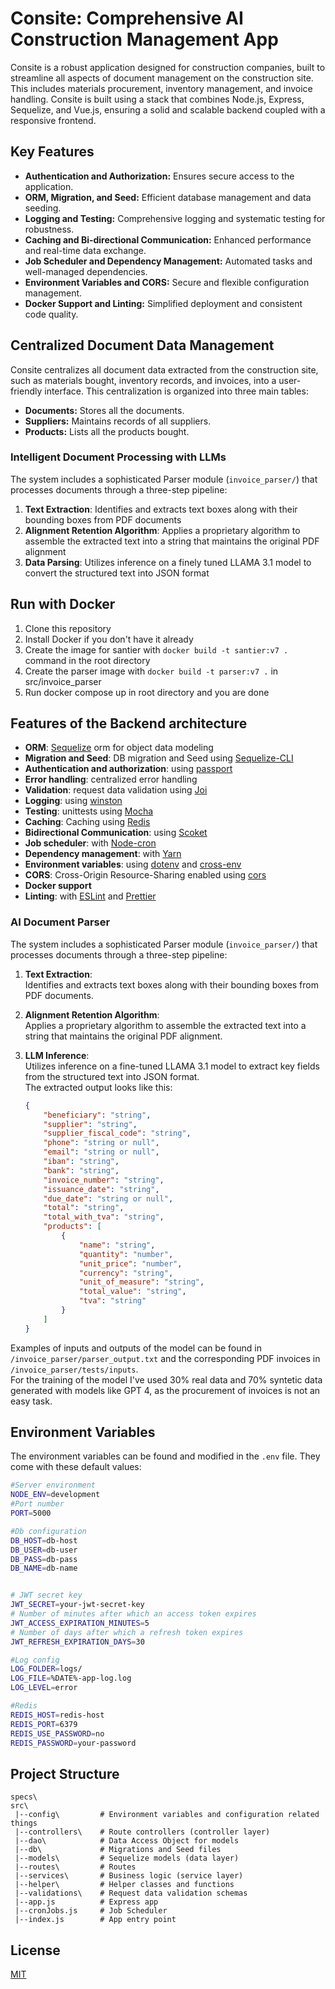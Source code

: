 # Consite: Comprehensive AI Construction Management App

Consite is a robust application designed for construction companies, built to streamline all aspects of document management on the construction site. This includes materials procurement, inventory management, and invoice handling. Consite is built using a stack that combines Node.js, Express, Sequelize, and Vue.js, ensuring a solid and scalable backend coupled with a responsive frontend.

## Key Features

- **Authentication and Authorization:** Ensures secure access to the application.
- **ORM, Migration, and Seed:** Efficient database management and data seeding.
- **Logging and Testing:** Comprehensive logging and systematic testing for robustness.
- **Caching and Bi-directional Communication:** Enhanced performance and real-time data exchange.
- **Job Scheduler and Dependency Management:** Automated tasks and well-managed dependencies.
- **Environment Variables and CORS:** Secure and flexible configuration management.
- **Docker Support and Linting:** Simplified deployment and consistent code quality.

## Centralized Document Data Management

Consite centralizes all document data extracted from the construction site, such as materials bought, inventory records, and invoices, into a user-friendly interface. This centralization is organized into three main tables:
- **Documents:** Stores all the documents.
- **Suppliers:** Maintains records of all suppliers.
- **Products:** Lists all the products bought.

### Intelligent Document Processing with LLMs

The system includes a sophisticated Parser module (`invoice_parser/`) that processes documents through a three-step pipeline:

1. **Text Extraction**: Identifies and extracts text boxes along with their bounding boxes from PDF documents
2. **Alignment Retention Algorithm**: Applies a proprietary algorithm to assemble the extracted text into a string that maintains the original PDF alignment
3. **Data Parsing**: Utilizes inference on a finely tuned LLAMA 3.1 model to convert the structured text into JSON format


## Run with Docker

1. Clone this repository
2. Install Docker if you don't have it already
3. Create the image for santier with `docker build -t santier:v7 .` command in the root directory
4. Create the parser image with `docker build -t parser:v7 .` in src/invoice_parser
5. Run docker compose up in root directory and you are done


## Features of the Backend architecture

- **ORM**: [Sequelize](https://sequelize.org/)  orm for object data modeling
- **Migration and Seed**: DB migration and Seed using [Sequelize-CLI](https://github.com/sequelize/cli) 
- **Authentication and authorization**: using [passport](http://www.passportjs.org)
- **Error handling**: centralized error handling
- **Validation**: request data validation using [Joi](https://github.com/hapijs/joi)
- **Logging**: using [winston](https://github.com/winstonjs/winston) 
- **Testing**: unittests using [Mocha](https://mochajs.org/)
- **Caching**: Caching using [Redis](https://redis.io/)
- **Bidirectional Communication**: using [Scoket](https://socket.io/)
- **Job scheduler**: with [Node-cron](https://www.npmjs.com/package/node-cron)
- **Dependency management**: with [Yarn](https://yarnpkg.com)
- **Environment variables**: using [dotenv](https://github.com/motdotla/dotenv) and [cross-env](https://github.com/kentcdodds/cross-env#readme)
- **CORS**: Cross-Origin Resource-Sharing enabled using [cors](https://github.com/expressjs/cors)
- **Docker support**
- **Linting**: with [ESLint](https://eslint.org) and [Prettier](https://prettier.io)

### AI Document Parser

The system includes a sophisticated Parser module (`invoice_parser/`) that processes documents through a three-step pipeline:

1. **Text Extraction**:  
   Identifies and extracts text boxes along with their bounding boxes from PDF documents.

2. **Alignment Retention Algorithm**:  
   Applies a proprietary algorithm to assemble the extracted text into a string that maintains the original PDF alignment.  

3. **LLM Inference**:  
   Utilizes inference on a fine-tuned LLAMA 3.1 model to extract key fields from the structured text into JSON format.  
   The extracted output looks like this:  

   ```json
   {
       "beneficiary": "string",
       "supplier": "string",
       "supplier_fiscal_code": "string",
       "phone": "string or null",
       "email": "string or null",
       "iban": "string",
       "bank": "string",
       "invoice_number": "string",
       "issuance_date": "string",
       "due_date": "string or null",
       "total": "string",
       "total_with_tva": "string",
       "products": [
           {
               "name": "string",
               "quantity": "number",
               "unit_price": "number",
               "currency": "string",
               "unit_of_measure": "string",
               "total_value": "string",
               "tva": "string"
           }
       ]
   }

Examples of inputs and outputs of the model can be found in `/invoice_parser/parser_output.txt` and the corresponding PDF invoices in `/invoice_parser/tests/inputs`.  
For the training of the model I've used 30% real data and 70% syntetic data generated with models like GPT 4, as the procurement of invoices is not an easy task.

## Environment Variables

The environment variables can be found and modified in the `.env` file. They come with these default values:

```bash
#Server environment
NODE_ENV=development
#Port number
PORT=5000

#Db configuration
DB_HOST=db-host
DB_USER=db-user
DB_PASS=db-pass
DB_NAME=db-name


# JWT secret key
JWT_SECRET=your-jwt-secret-key
# Number of minutes after which an access token expires
JWT_ACCESS_EXPIRATION_MINUTES=5
# Number of days after which a refresh token expires
JWT_REFRESH_EXPIRATION_DAYS=30

#Log config
LOG_FOLDER=logs/
LOG_FILE=%DATE%-app-log.log
LOG_LEVEL=error

#Redis
REDIS_HOST=redis-host
REDIS_PORT=6379
REDIS_USE_PASSWORD=no
REDIS_PASSWORD=your-password

```

## Project Structure

```
specs\
src\
 |--config\         # Environment variables and configuration related things
 |--controllers\    # Route controllers (controller layer)
 |--dao\            # Data Access Object for models
 |--db\             # Migrations and Seed files
 |--models\         # Sequelize models (data layer)
 |--routes\         # Routes
 |--services\       # Business logic (service layer)
 |--helper\         # Helper classes and functions
 |--validations\    # Request data validation schemas
 |--app.js          # Express app
 |--cronJobs.js     # Job Scheduler
 |--index.js        # App entry point
```

## License

[MIT](LICENSE)
